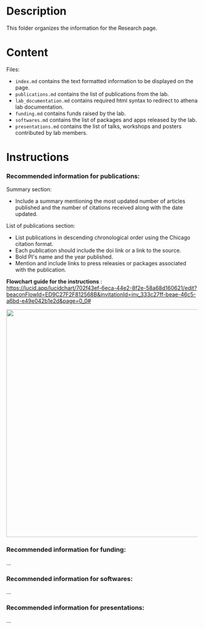 # Description
This folder organizes the information for the Research page.

# Content
Files:
+ `index.md` contains the text formatted information to be displayed on the page.
+ `publications.md` contains the list of publications from the lab.
+ `lab_documentation.md` contains required html syntax to redirect to athena lab documentation.
+ `funding.md` contains funds raised by the lab.
+ `softwares.md` contains the list of packages and apps released by the lab.
+ `presentations.md` contains the list of talks, workshops and posters contributed by lab members.

# Instructions

### Recommended information for publications:
Summary section:
  + Include a summary mentioning the most updated number of articles published and the number of citations received along with the date updated. 

List of publications section:
+ List publications in descending chronological order using the Chicago citation format.
+ Each publication should include the doi link or a link to the source. 
+ Bold PI's name and the year published.
+ Mention and include links to press releasies or packages associated with the publication.

**Flowchart guide for the instructions** : https://lucid.app/lucidchart/702f43ef-6eca-44e2-8f2e-58a68d160621/edit?beaconFlowId=ED9C27F2F812568B&invitationId=inv_333c27ff-beae-46c5-a6bd-e49e042b1e2d&page=0_0#

<img src="flowcharts/publications_flowchart.png" width="600">

### Recommended information for funding:
...

### Recommended information for softwares:
...

### Recommended information for presentations:
...


